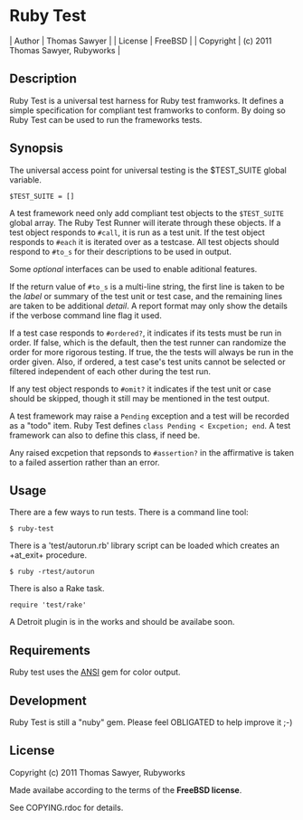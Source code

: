 # Ruby Test

| Author    | Thomas Sawyer |
| License   | FreeBSD |
| Copyright | (c) 2011 Thomas Sawyer, Rubyworks |


## Description

Ruby Test is a universal test harness for Ruby test framworks. It defines
a simple specification for compliant test framworks to conform. By doing
so Ruby Test can be used to run the frameworks tests.

## Synopsis

The universal access point for universal testing is the $TEST_SUITE
global variable.

    $TEST_SUITE = []

A test framework need only add compliant test objects to the `$TEST_SUITE` global
array. The Ruby Test Runner will iterate through these objects. If a test object
responds to `#call`, it is run as a test unit. If the test object responds
to `#each` it is iterated over as a testcase. All test objects should respond
to `#to_s` for their descriptions to be used in output.

Some _optional_ interfaces can be used to enable aditional features.

If the return value of `#to_s` is a multi-line string, the first line is
taken to be the _label_ or summary of the test unit or test case, and the 
remaining lines are taken to be additional _detail_. A report format may
only show the details if the verbose command line flag it used.

If a test case responds to `#ordered?`, it indicates if its tests must be run
in order. If false, which is the default, then the test runner can randomize
the order for more rigorous testing. If true, the the tests will always be 
run in the order given. Also, if ordered, a test case's test units cannot be
selected or filtered independent of each other during the test run.

If any test object responds to `#omit?` it indicates if the test unit or case
should be skipped, though it still may be mentioned in the test output.

A test framework may raise a `Pending` exception and a test will be recorded
as a "todo" item. Ruby Test defines `class Pending < Excpetion; end`. A test
framework can also to define this class, if need be.

Any raised excpetion that repsonds to `#assertion?` in the affirmative is taken
to a failed assertion rather than an error.


## Usage

There are a few ways to run tests. There is a command line tool:

    $ ruby-test

There is a 'test/autorun.rb' library script can be loaded which creates an +at_exit+
procedure.

    $ ruby -rtest/autorun

There is also a Rake task.

    require 'test/rake'

A Detroit plugin is in the works and should be availabe soon.


## Requirements

Ruby test uses the [ANSI](http://rubyworks.github.com/ansi) gem for color output.


## Development

Ruby Test is still a "nuby" gem. Please feel OBLIGATED to help improve it ;-)


## License

Copyright (c) 2011 Thomas Sawyer, Rubyworks

Made availabe according to the terms of the <b>FreeBSD license</b>.

See COPYING.rdoc for details.
